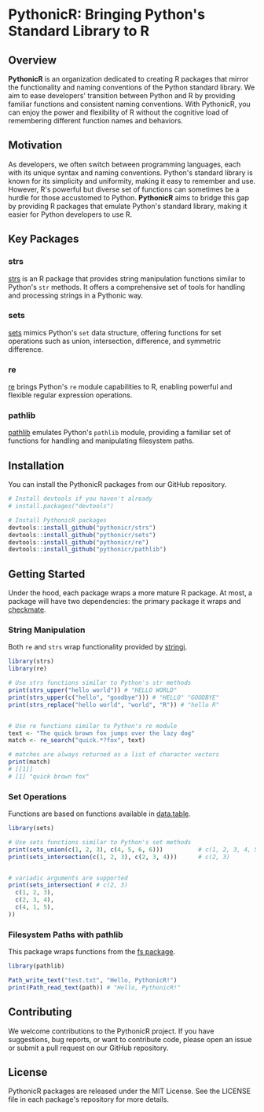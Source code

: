 # PythonicR: Bringing Python's Standard Library to R

## Overview

**PythonicR** is an organization dedicated to creating R packages that mirror the functionality and naming conventions of the Python standard library. We aim to ease developers' transition between Python and R by providing familiar functions and consistent naming conventions. With PythonicR, you can enjoy the power and flexibility of R without the cognitive load of remembering different function names and behaviors.

## Motivation

As developers, we often switch between programming languages, each with its unique syntax and naming conventions. Python's standard library is known for its simplicity and uniformity, making it easy to remember and use. However, R's powerful but diverse set of functions can sometimes be a hurdle for those accustomed to Python. **PythonicR** aims to bridge this gap by providing R packages that emulate Python's standard library, making it easier for Python developers to use R.

## Key Packages

### strs

[strs](https://github.com/pythonicr/strs) is an R package that provides string manipulation functions similar to Python's `str` methods. It offers a comprehensive set of tools for handling and processing strings in a Pythonic way.

### sets

[sets](https://github.com/pythonicr/sets) mimics Python's `set` data structure, offering functions for set operations such as union, intersection, difference, and symmetric difference.

### re

[re](https://github.com/pythonicr/re) brings Python's `re` module capabilities to R, enabling powerful and flexible regular expression operations.

### pathlib

[pathlib](https://github.com/pythonicr/pathlib) emulates Python's `pathlib` module, providing a familiar set of functions for handling and manipulating filesystem paths.

## Installation

You can install the PythonicR packages from our GitHub repository.

```r
# Install devtools if you haven't already
# install.packages("devtools")

# Install PythonicR packages
devtools::install_github("pythonicr/strs")
devtools::install_github("pythonicr/sets")
devtools::install_github("pythonicr/re")
devtools::install_github("pythonicr/pathlib")
```

## Getting Started

Under the hood, each package wraps a more mature R package. At most, a package will have two dependencies: the primary package it wraps and [checkmate](https://github.com/mllg/checkmate).

### String Manipulation

Both ``re`` and ``strs`` wrap functionality provided by [stringi](https://github.com/gagolews/stringi).

```r
library(strs)
library(re)

# Use strs functions similar to Python's str methods
print(strs_upper("hello world")) # "HELLO WORLD"
print(strs_upper(c("hello", "goodbye"))) # "HELLO" "GOODBYE"
print(strs_replace("hello world", "world", "R")) # "hello R"


# Use re functions similar to Python's re module
text <- "The quick brown fox jumps over the lazy dog"
match <- re_search("quick.*?fox", text)

# matches are always returned as a list of character vectors
print(match)
# [[1]]
# [1] "quick brown fox"
```

### Set Operations

Functions are based on functions available in [data.table](https://github.com/Rdatatable/data.table).

```r
library(sets)

# Use sets functions similar to Python's set methods
print(sets_union(c(1, 2, 3), c(4, 5, 6, 6)))          # c(1, 2, 3, 4, 5, 6)
print(sets_intersection(c(1, 2, 3), c(2, 3, 4)))      # c(2, 3)


# variadic arguments are supported
print(sets_intersection( # c(2, 3)
  c(1, 2, 3),
  c(2, 3, 4),
  c(4, 1, 5),
))
```

### Filesystem Paths with pathlib

This package wraps functions from the [fs package](https://github.com/r-lib/fs).

```r
library(pathlib)

Path_write_text("test.txt", "Hello, PythonicR!")
print(Path_read_text(path)) # "Hello, PythonicR!"
```

## Contributing

We welcome contributions to the PythonicR project. If you have suggestions, bug reports, or want to contribute code, please open an issue or submit a pull request on our GitHub repository.

## License

PythonicR packages are released under the MIT License. See the LICENSE file in each package's repository for more details.
